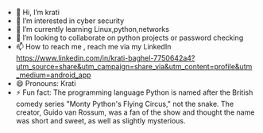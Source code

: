 - 👋 Hi, I’m krati
- 👀 I’m interested in cyber security
- 🌱 I’m currently learning Linux,python,networks
- 💞️ I’m looking to collaborate on python projects or password checking
- 📫 How to reach me , reach me via my LinkedIn https://www.linkedin.com/in/krati-baghel-7750642a4?utm_source=share&utm_campaign=share_via&utm_content=profile&utm_medium=android_app
- 😄 Pronouns: Krati
- ⚡ Fun fact: The programming language Python is named after the British comedy series "Monty Python's Flying Circus," not the snake. The creator, Guido van Rossum, was a fan of the show and thought the name was short and sweet, as well as slightly mysterious.

<!---
kratii21/kratii21 is a ✨ special ✨ repository because its `README.md` (this file) appears on your GitHub profile.
You can click the Preview link to take a look at your changes.
--->
